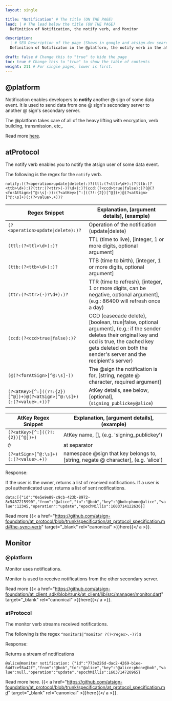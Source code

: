 ```yaml
---
layout: single

title: "Notification" # The title (ON THE PAGE)
lead: | # The lead below the title (ON THE PAGE)
  Definition of Notification, the notify verb, and Monitor

description:
  | # SEO Description of the page (Shows in google and atsign.dev search)
  Definition of Notificaton in the @platform, the notify verb in the atProtocol, and Definition of Monitor in the @platform

draft: false # Change this to "true" to hide the page
toc: true # Change this to "true" to show the table of contents
weight: 211 # For single pages, lower is first.
---
```


## @platform

Notification enables developers to **notify** another @ sign of some data event. It is used to send data from one @ sign's secondary server to another @ sign's secondary server.

The @platform takes care of all of the heavy lifting with encryption, verb building, transmission, etc,.

Read more [here](https://blog.atsign.dev/part-1-the-notify-verb-cko97bv8f00l5gws13umb0nvz).

## atProtocol

The notify verb enables you to notify the atsign user of some data event.

The following is the regex for the `notify` verb.

`notify:((?<operation>update|delete):)?(ttl:(?<ttl>\d+):)?(ttb:(?<ttb>\d+):)?(ttr:(?<ttr>(-)?\d+):)?(ccd:(?<ccd>true|false):)?(@(?<forAtSign>[^@:\s]-)):(?<atKey>[^:]((?!:{2})[^@])+)@(?<atSign>[^@:\s]+)(:(?<value>.+))?`

| Regex Snippet                                                       | Explanation, [argument details], (example)                                                                                                                                                                             |
| ------------------------------------------------------------------- | ---------------------------------------------------------------------------------------------------------------------------------------------------------------------------------------------------------------------- |
| `(?<operation>update\|delete):)?`                                   | Operation of the notification (update\|delete)                                                                                                                                                                         |
| `(ttl:(?<ttl>\d+):)?`                                               | TTL (time to live), [integer, 1 or more digits, optional argument]                                                                                                                                                     |
| `(ttb:(?<ttb>\d+):)?`                                               | TTB (time to birth), [integer, 1 or more digits, optional argument]                                                                                                                                                    |
| `(ttr:(?<ttr>(-)?\d+):)?`                                           | TTR (time to refresh), [integer, 1 or more digits, can be negative, optional argument], (e.g.: 86400 will refresh once a day)                                                                                          |
| `(ccd:(?<ccd>true\|false):)?`                                       | CCD (casecade delete), [boolean, true\|false, optional argument], (e.g.: if the sender deletes their original key and ccd is true, the cached key gets deleted on both the sender's server and the recipient's server) |
| `(@(?<forAtSign>[^@:\s]-))`                                         | The @sign the notification is for, [string, negate @ character, required argument]                                                                                                                                     |
| `(?<atKey>[^:]((?!:{2})[^@])+)@(?<atSign>[^@:\s]+)(:(?<value>.+))?` | AtKey details, see below, [optional], (`signing_publickey@alice`)                                                                                                                                                      |

| AtKey Regex Snippet                  | Explanation, [argument details], (example)                                        |
| ------------------------------------ | --------------------------------------------------------------------------------- |
| `(?<atKey>[^:]((?!:{2})[^@])+)`      | AtKey name, [], (e.g. 'signing_publickey')                                        |
| `@`                                  | at separator                                                                      |
| `(?<atSign>[^@:\s]+)(:(?<value>.+))` | namespace @sign that key belongs to, [string, negate @ character], (e.g. 'alice') |

Response:

If the user is the owner, returns a list of received notifications. If a user is pol authenticated user, returns a list of sent notifications.

`data:[{"id":"0e5e9e89-c9cb-423b-8972-8c5487215990","from":"@alice","to":"@bob","key":"@bob:phone@alice","value":12345,"operation":"update","epochMillis":1603714122636}]`

Read more {{< a href="https://github.com/atsign-foundation/at_protocol/blob/trunk/specification/at_protocol_specification.md#the-sync-verb" target="_blank" rel="canonical" >}}here{{</ a >}}.

## Monitor

### @platform

Monitor uses notifications.

Monitor is used to receive notifications from the other secondary server.

Read more {{< a href="https://github.com/atsign-foundation/at_client_sdk/blob/trunk/at_client/lib/src/manager/monitor.dart" target="_blank" rel="canonical" >}}here{{</ a >}}.

### atProtocol

The monitor verb streams received notifications.

The following is the regex
`^monitor$|^monitor ?(?<regex>.-)?)$`

Response:

Returns a stream of notifications

`@alice@monitor notification: {"id":"773e226d-dac2-4269-b1ee-64d7ce93a42f","from":"@bob","to":"@alice","key":"@alice:phone@bob","value":null,"operation":"update","epochMillis":1603714720965}`

Read more here.
{{< a href="https://github.com/atsign-foundation/at_protocol/blob/trunk/specification/at_protocol_specification.md" target="_blank" rel="canonical" >}}here{{</ a >}}.
